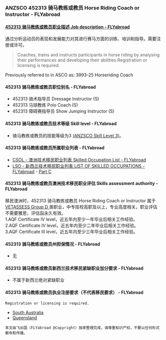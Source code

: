 ### ANZSCO 452313 骑马教练或教员 Horse Riding Coach or Instructor - FLYabroad ###

#### [452313 骑马教练或教员职业描述 Job description - FLYabroad](http://www.flyabroadvisa.com/anzsco/4523.html#133111)

通过分析运动员的表现和发展能力对其进行赛马方面的训练、培训和指导。需要注册或许可。

> Coaches, trains and instructs participants in horse riding by analysing their performances and developing their abilities.Registration or licensing is required.

Previously referred to in ASCO as:
3993-25 Horseriding Coach

#### 452313 骑马教练或教员职位别名 - FLYabroad
 
- 452313 骑术指导员 Dressage Instructor (S)
- 452313 马球教练 Polo Coach (S)
- 452313 障碍赛指导员 Show Jumping Instructor (S)

#### 452313 骑马教练或教员技术等级 Skill level - FLYabroad

- 骑马教练或教员的技能等级为3 [(ANZSCO Skill Level 3)](http://www.flyabroadvisa.com/anzsco/)。

#### 452313 骑马教练或教员所属职业列表 - FLYabroad

- [CSOL - 澳洲技术移民职业列表 Skilled Occupation List - FLYabroad](http://www.flyabroadvisa.com/sol/)
- [LSO - 新西兰技术移民职业列表 LIST OF SKILLED OCCUPATIONS - FLYabroad](http://nz.flyabroadvisa.com/lso/) - [Part C](partc)

#### 452313 骑马教练或教员澳洲技术移民职业评估 Skills assessment authority - FLYabroad

移民澳洲时，452313 骑马教练或教员 Horse Riding Coach or Instructor 属于 [VETASSESS Group D ](http://www.flyabroadvisa.com/ass/vetassess.html)类职业，中专技校高职及以上，专业高度相关。职业评估不需要雅思，评估函永久有效。  
1.AQF Certificate IV level，近五年内至少一年毕业后相关工作经验。   
2.AQF Certificate IV level，近五年内至少二年毕业后相关工作经验。   
3.AQF Certificate III level，近五年内至少三年毕业后相关工作经验。

#### 452313 骑马教练或教员州担保情况 - FLYabroad

- 无

#### 452313 骑马教练或教员新西兰技术移民紧缺职业加分要求 - FLYabroad

- 不属于新西兰绝对紧缺职业

#### 452313 骑马教练或教员执业注册要求（不代表移民要求） - FLYabroad

    Registration or licensing is required.

- [South Australia  ](http://www.ccypcg.qld.gov.au/index.html)
- [Queensland  ](http://www.theracessa.com.au/)

`本文由飞出国（FLYabroad @Copyright）独家整理完成，请尊重知识产权，不要以任何形式散布和传播。`